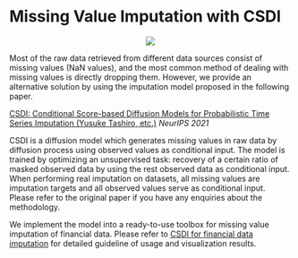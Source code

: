 # Missing Value Imputation with CSDI
<div align="center">
  <img src="https://github.com/ZONG0004/TradeMaster/blob/1.0.0/figure/csdi.png">
</div>

Most of the raw data retrieved from different data sources consist of missing values (NaN values), and the most common method of dealing with missing values is directly dropping them. However, we provide an alternative solution by using the imputation model proposed in the following paper. 

[CSDI: Conditional Score-based Diffusion Models for Probabilistic Time Series Imputation (Yusuke Tashiro, etc.)](https://arxiv.org/abs/2107.03502) *NeurIPS 2021*

CSDI is a diffusion model which generates missing values in raw data by diffusion process using observed values as conditional input. The model is trained by optimizing an unsupervised task: recovery of a certain ratio of masked observed data by using the rest observed data as conditional input. When performing real imputation on datasets, all missing values are imputation targets and all observed values serve as conditional input. Please refer to the original paper if you have any enquiries about the methodology. 

We implement the model into a ready-to-use toolbox for missing value imputation of financial data. Please refer to [CSDI for financial data imputation](https://github.com/ZONG0004/TradeMaster/tree/1.0.0/tools/CSDI_Toolbox/) for detailed guideline of usage and visualization results. 

